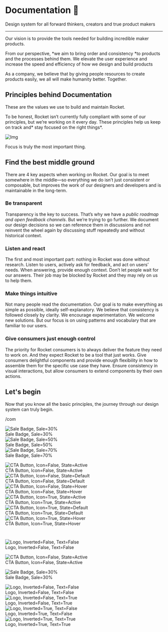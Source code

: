
# Documentation 🚀

Design system for all forward thinkers, creators and true product makers

---

Our vision is to provide the tools needed for building incredible maker products.

From our perspective, *we aim to bring order and consistency *to products and the processes behind them. We elevate the user experience and increase the speed and efficiency of how we design and build products

As a company, we believe that by giving people resources to create products easily, we all will make humanity better. Together.

## Principles behind Documentation

These are the values we use to build and maintain Rocket.

To be honest, Rocket isn’t currently fully compliant with some of our principles, but we’re working on it every day. These principles help us keep on track and* stay focused on the right things*.

![Img](https://studio-assets.supernova.io/design-systems/14533/9289758a-6300-472a-bbc6-a57098081abf.jpeg)

Focus is truly the most important thing.

## Find the best middle ground

There are 4 key aspects when working on Rocket. Our goal is to meet somewhere in the middle—so everything we do isn’t just consistent or composable, but improves the work of our designers and developers and is maintainable in the long-term.

### Be transparent

Transparency is the key to success. That’s why we have a *public roadmap and open feedback channels*. But we’re trying to go further. We document our design decisions so we can reference them in discussions and not reinvent the wheel again by discussing stuff repeatedly and without historical context.

### Listen and react

The first and most important part: nothing in Rocket was done without research. Listen to users, actively ask for feedback, and act on users’ needs. When answering, provide enough context. Don’t let people wait for our answers. Their job may be blocked by Rocket and they may rely on us to help them.

### Make things intuitive

Not many people read the documentation. Our goal is to make everything as simple as possible, ideally self-explanatory. We believe that consistency is followed closely by clarity. We encourage experimentation. We welcome new solutions. But our focus is on using patterns and vocabulary that are familiar to our users.

### Give consumers just enough control

The priority for Rocket consumers is to always deliver the feature they need to work on. And they expect Rocket to be a tool that just works. Give consumers delightful components and provide enough flexibility in how to assemble them for the specific use case they have. Ensure consistency in visual interactions, but allow consumers to extend components by their own actions.

## Let's begin

Now that you know all the basic principles, the journey through our design system can truly begin.

/com

  
![Sale Badge, Sale=30%](https://studio-assets.supernova.io/design-systems/14533/c12f816f-c134-4c02-b15a-c0138f3ca1e8.png)  
Sale Badge, Sale=30%  
![Sale Badge, Sale=50%](https://studio-assets.supernova.io/design-systems/14533/f9cd85ce-700e-421a-9ec8-40fb3f69d4c4.png)  
Sale Badge, Sale=50%  
![Sale Badge, Sale=70%](https://studio-assets.supernova.io/design-systems/14533/fc49611d-01a5-4bec-8d07-1e47561896c0.png)  
Sale Badge, Sale=70%  


  
![CTA Button, Icon=False, State=Active](https://studio-assets.supernova.io/design-systems/14533/39f34749-cb6d-4e17-8111-e95e7f460e6c.png)  
CTA Button, Icon=False, State=Active  
![CTA Button, Icon=False, State=Default](https://studio-assets.supernova.io/design-systems/14533/c8f86ecb-a407-4140-ac8b-1a8ca0b3bf53.png)  
CTA Button, Icon=False, State=Default  
![CTA Button, Icon=False, State=Hover](https://studio-assets.supernova.io/design-systems/14533/3bf023ae-4714-4247-acf2-0550863e3d38.png)  
CTA Button, Icon=False, State=Hover  
![CTA Button, Icon=True, State=Active](https://studio-assets.supernova.io/design-systems/14533/cca1ecad-a353-4fb4-928d-6ab0f3de0a24.png)  
CTA Button, Icon=True, State=Active  
![CTA Button, Icon=True, State=Default](https://studio-assets.supernova.io/design-systems/14533/09735f34-40a2-46b9-b2a0-607479749e40.png)  
CTA Button, Icon=True, State=Default  
![CTA Button, Icon=True, State=Hover](https://studio-assets.supernova.io/design-systems/14533/3fcffb17-379c-4487-84bc-b2a59c51bd36.png)  
CTA Button, Icon=True, State=Hover  


```javascript  
  
```

  
![Logo, Inverted=False, Text=False](https://studio-assets.supernova.io/design-systems/14533/82f09e45-35b8-4661-a767-ba199584a9a1.png)  
Logo, Inverted=False, Text=False  


  
  


  
![CTA Button, Icon=False, State=Active](https://studio-assets.supernova.io/design-systems/14533/39f34749-cb6d-4e17-8111-e95e7f460e6c.png)  
CTA Button, Icon=False, State=Active  


  
![Sale Badge, Sale=30%](https://studio-assets.supernova.io/design-systems/14533/c12f816f-c134-4c02-b15a-c0138f3ca1e8.png)  
Sale Badge, Sale=30%  


  
![Logo, Inverted=False, Text=False](https://studio-assets.supernova.io/design-systems/14533/82f09e45-35b8-4661-a767-ba199584a9a1.png)  
Logo, Inverted=False, Text=False  
![Logo, Inverted=False, Text=True](https://studio-assets.supernova.io/design-systems/14533/4b140b25-bcd3-4ef8-a3c1-b5c3fbeef6d3.png)  
Logo, Inverted=False, Text=True  
![Logo, Inverted=True, Text=False](https://studio-assets.supernova.io/design-systems/14533/ba7329b8-454a-4a71-b609-2276056638e3.png)  
Logo, Inverted=True, Text=False  
![Logo, Inverted=True, Text=True](https://studio-assets.supernova.io/design-systems/14533/7a5a0e99-fef7-41e9-a9af-6ae1436ad4b0.png)  
Logo, Inverted=True, Text=True  
